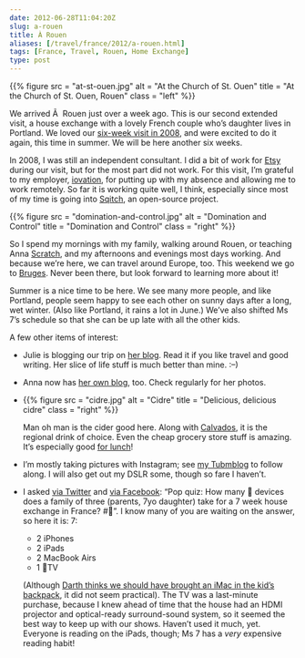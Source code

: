 ```yaml
--- 
date: 2012-06-28T11:04:20Z
slug: a-rouen
title: À Rouen
aliases: [/travel/france/2012/a-rouen.html]
tags: [France, Travel, Rouen, Home Exchange]
type: post
---
```


{{% figure
  src   = "at-st-ouen.jpg"
  alt   = "At the Church of St. Ouen"
  title = "At the Church of St. Ouen, Rouen"
  class = "left"
%}}

We arrived Ã  Rouen just over a week ago. This is our second extended visit, a
house exchange with a lovely French couple who’s daughter lives in Portland. We
loved our [six-week visit in 2008], and were excited to do it again, this time
in summer. We will be here another six weeks.

In 2008, I was still an independent consultant. I did a bit of work for [Etsy]
during our visit, but for the most part did not work. For this visit, I’m
grateful to my employer, [iovation], for putting up with my absence and allowing
me to work remotely. So far it is working quite well, I think, especially since
most of my time is going into [Sqitch], an open-source project.

{{% figure
  src   = "domination-and-control.jpg"
  alt   = "Domination and Control"
  title = "Domination and Control"
  class = "right"
%}}

So I spend my mornings with my family, walking around Rouen, or teaching Anna
[Scratch], and my afternoons and evenings most days working. And because we’re
here, we can travel around Europe, too. This weekend we go to [Bruges]. Never
been there, but look forward to learning more about it!

Summer is a nice time to be here. We see many more people, and like Portland,
people seem happy to see each other on sunny days after a long, wet winter.
(Also like Portland, it rains a lot in June.) We’ve also shifted Ms 7’s schedule
so that she can be up late with all the other kids.

A few other items of interest:

-   Julie is blogging our trip on [her blog]. Read it if you like travel and
    good writing. Her slice of life stuff is much better than mine. :–)

-   Anna now has [her own blog], too. Check regularly for her photos.

-   {{% figure
        src   = "cidre.jpg"
        alt   = "Cidre"
        title = "Delicious, delicious cidre"
        class = "right"
    %}}
    
    Man oh man is the cider good here. Along with [Calvados], it is the regional
    drink of choice. Even the cheap grocery store stuff is amazing. It’s
    especially good [for lunch]!

-   I’m mostly taking pictures with Instagram; see [my Tubmblog] to follow
    along. I will also get out my DSLR some, though so fare I haven’t.

-   I asked [via Twitter] and [via Facebook][]: “Pop quiz: How many  devices
    does a family of three (parents, 7yo daughter) take for a 7 week house
    exchange in France? \#”. I know many of you are waiting on the answer, so
    here it is: 7:

    -   2 iPhones
    -   2 iPads
    -   2 MacBook Airs
    -   1 TV

    (Although [Darth thinks we should have brought an iMac in the kid’s
    backpack], it did not seem practical). The TV was a last-minute purchase,
    because I knew ahead of time that the house had an HDMI projector and
    optical-ready surround-sound system, so it seemed the best way to keep up
    with our shows. Haven’t used it much, yet. Everyone is reading on the iPads,
    though; Ms 7 has a *very* expensive reading habit!

  [six-week visit in 2008]: /travel/france/2008/ "France 2008"
  [Etsy]: http://etsy.com/
  [iovation]: http://iovation.com/
  [Sqitch]: https://sqitch.org/
  [Scratch]: http://scratch.mit.edu/
  [Bruges]: https://en.wikipedia.org/wiki/Bruges
  [her blog]: http://blog.strongrrl.com/
  [her own blog]: http://through-annas-eyes.tumblr.com/
  [Calvados]: https://en.wikipedia.org/wiki/Calvados
  [for lunch]: http://blog.strongrrl.com/2012/06/how-french-do-lunch.html
  [my Tubmblog]: http://justatheory.tumblr.com/
  [via Twitter]: https://twitter.com/theory/status/216155640131883008
  [via Facebook]: https://www.facebook.com/david.e.wheeler/posts/10150891340703693
  [Darth thinks we should have brought an iMac in the kid’s backpack]: https://twitter.com/darth/status/216179141773504512
